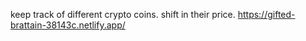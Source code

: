 keep track of different crypto coins. shift in their price.
https://gifted-brattain-38143c.netlify.app/
